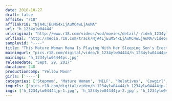 ```yaml
---
date: 2018-10-27
draft: false
affsite: "r18"
afflinkr18: "NjA4LjEuMS4xLjAuMC4wLjAuMA"
url: "h_1234ylw04444"
urloriginal: "http://www.r18.com/videos/vod/movies/detail/-/id=h_1234ylw04444"
urlfinal: "http://media.r18.com/track/NjA4LjEuMS4xLjAuMC4wLjAuMA/videos/vod/movies/detail/-/id=h_1234ylw04444"
samplevid: "----"
title: "This Mature Woman Mama Is Playing With Her Sleeping Son's Erection For Some Ejaculation Fun 4 Hours"
mainimgurl: "pics.r18.com/digital/video/h_1234ylw04444/h_1234ylw04444ps.jpg"
mainimgs: "h_1234ylw04444ps.jpg"
releasedate: "Sept. 29, 2017"
duration: 240
productioncomp: "Yellow Moon"
girls: ['----']
categories: ['Stepmom', 'Mature Woman', 'MILF', 'Relatives', 'Cowgirl', 'Pranks', 'Over 4 Hours', 'Sale (limited time)']
imgurls: ['pics.r18.com/digital/video/h_1234ylw04444/h_1234ylw04444jp-1.jpg', 'pics.r18.com/digital/video/h_1234ylw04444/h_1234ylw04444jp-2.jpg', 'pics.r18.com/digital/video/h_1234ylw04444/h_1234ylw04444jp-3.jpg', 'pics.r18.com/digital/video/h_1234ylw04444/h_1234ylw04444jp-4.jpg', 'pics.r18.com/digital/video/h_1234ylw04444/h_1234ylw04444jp-5.jpg', 'pics.r18.com/digital/video/h_1234ylw04444/h_1234ylw04444jp-6.jpg', 'pics.r18.com/digital/video/h_1234ylw04444/h_1234ylw04444jp-7.jpg', 'pics.r18.com/digital/video/h_1234ylw04444/h_1234ylw04444jp-8.jpg', 'pics.r18.com/digital/video/h_1234ylw04444/h_1234ylw04444jp-9.jpg', 'pics.r18.com/digital/video/h_1234ylw04444/h_1234ylw04444jp-10.jpg', 'pics.r18.com/digital/video/h_1234ylw04444/h_1234ylw04444jp-11.jpg', 'pics.r18.com/digital/video/h_1234ylw04444/h_1234ylw04444jp-12.jpg', 'pics.r18.com/digital/video/h_1234ylw04444/h_1234ylw04444jp-13.jpg', 'pics.r18.com/digital/video/h_1234ylw04444/h_1234ylw04444jp-14.jpg', 'pics.r18.com/digital/video/h_1234ylw04444/h_1234ylw04444jp-15.jpg', 'pics.r18.com/digital/video/h_1234ylw04444/h_1234ylw04444jp-16.jpg', 'pics.r18.com/digital/video/h_1234ylw04444/h_1234ylw04444jp-17.jpg', 'pics.r18.com/digital/video/h_1234ylw04444/h_1234ylw04444jp-18.jpg', 'pics.r18.com/digital/video/h_1234ylw04444/h_1234ylw04444jp-19.jpg', 'pics.r18.com/digital/video/h_1234ylw04444/h_1234ylw04444jp-20.jpg']
imgs: ['h_1234ylw04444jp-1.jpg', 'h_1234ylw04444jp-2.jpg', 'h_1234ylw04444jp-3.jpg', 'h_1234ylw04444jp-4.jpg', 'h_1234ylw04444jp-5.jpg', 'h_1234ylw04444jp-6.jpg', 'h_1234ylw04444jp-7.jpg', 'h_1234ylw04444jp-8.jpg', 'h_1234ylw04444jp-9.jpg', 'h_1234ylw04444jp-10.jpg', 'h_1234ylw04444jp-11.jpg', 'h_1234ylw04444jp-12.jpg', 'h_1234ylw04444jp-13.jpg', 'h_1234ylw04444jp-14.jpg', 'h_1234ylw04444jp-15.jpg', 'h_1234ylw04444jp-16.jpg', 'h_1234ylw04444jp-17.jpg', 'h_1234ylw04444jp-18.jpg', 'h_1234ylw04444jp-19.jpg', 'h_1234ylw04444jp-20.jpg']
---
```


